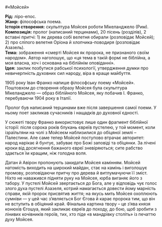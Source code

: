 #«Мойсей»

<b>Рід:</b> ліро-епос.<br>
<b>Жанр:</b> філософська поема.<br> 
<b>Історія створення:</b> скульптура Мойсея роботи Мікеланджело (Рим).<br>
<b>Композиція:</b> пролог (написаний терцинами), 20 пісень (розділів), 2 вставні притчі: 1) як дерева собі велетня обирали (розповідає Мойсей); 2) про сліпого велетня Оріона й хлопчика-поводиря (розповідає Азазель).<br>
<b>Тема:</b> зображення «смерті Мойсея як пророка, не признаного своїм народом». Автор наголошує, що «ця тема в такій формі не біблійна, а моя власна, хоч і основана на біблійнім оповіданні». <br>
<b>Ідея:</b> заклик позбутися рабської психології, утвердження думки про невичерпність духовних сил народу, віра в краще майбуття. <br>

<p>1905 року Іван Франко напише філософську поему «Мойсей». Поштовхом до створення образу Мойсея була скульптура Мікеланджело — образ біблійного Мойсея, яку побачив І. Франко, перебуваючи 1904 року в Італії.</p>  
<p>Пролог був написаний терцинами вже після завершення самої поеми. У ньому поет закликав сучасників і нащадків до духовної єдності.</p>  
<p>У сюжеті твору Франко використовує лише один фрагмент біблійної історії: після сорока років блукань євреїв пустелею, у той момент, коли ізраїльтяни на чолі з Мойсеєм наблизилися до обіцяної землі – Палестини. Але саме тепер Мойсей поступово втрачає авторитет: народ нарікає й бунтує, забуває про Божі заповіді та обіцянки. За лічені кроки від досягнення бажаного євреї зневіряються; сите рабство здається їм кращим, ніж голодна воля. </p>
<p>Датан й Авірон пропонують закидати Мойсея камінням. Мойсей натомість виходить на широкий майдан, стає на камінь і виголошує промову, розповідаючи притчу про дерева й витлумачуючи її зміст. Ніхто не наважився підняти руку на Мойсея, юрба виганяє його з табору. 
У пустелі Мойсей звертається до Бога, але у відповідь чує голос злого духа пустелі Азазеля, котрий намагається довести йому марність справи, якій пророк присвятив життя; на якусь мить Мойсея охоплюють сумніви — у цей час з’являється Бог Єгова й карає пророка тим, що він не вступить в обіцяний край. Фінальна картина твору – це з’ява князя конюхів Єгошуа, який закликає євреїв до походу, до бою, щоб зробити з лінивих кочівників героїв, тих, хто піде «в мандрівку століть» із печаттю духу Мойсея.</p> 



